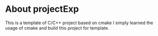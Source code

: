 # About projectExp

This is a template of C/C++ project based on cmake
I simply learned the usage of cmake and build this project for template.
